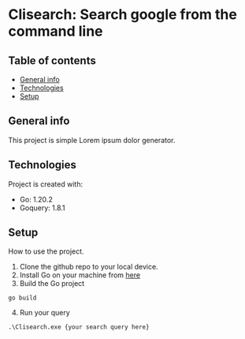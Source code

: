 # Clisearch: Search google from the command line
## Table of contents
* [General info](#general-info)
* [Technologies](#technologies)
* [Setup](#setup)

## General info
This project is simple Lorem ipsum dolor generator.
	
## Technologies
Project is created with:
* Go: 1.20.2
* Goquery: 1.8.1
	
## Setup
How to use the project.
1. Clone the github repo to your local device.
2. Install Go on your machine from [here](https://go.dev/dl/)
3. Build the Go project 
```
go build
```
4. Run your query
```
.\Clisearch.exe {your search query here}
```
